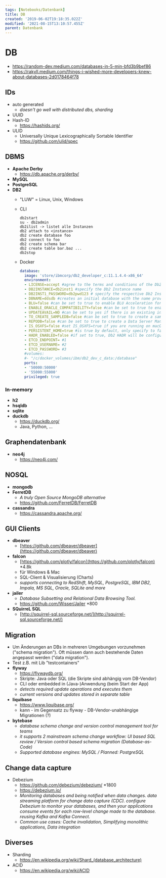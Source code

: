 ```yaml
---
tags: [Notebooks/Datenbank]
title: DB
created: '2019-06-02T19:18:35.022Z'
modified: '2021-08-15T13:10:57.455Z'
parent: Datenbank
---
```


# DB
- <https://random-dev.medium.com/databases-in-5-min-bfd3b9bef86>
- <https://rakyll.medium.com/things-i-wished-more-developers-knew-about-databases-2d0178464f78>

## IDs
- auto generated
  - *doesn't go well with distributed dbs, sharding*
- UUID
- Hash-ID
  - <https://hashids.org/>
- ULID
  - Universally Unique Lexicographically Sortable Identifier
  - <https://github.com/ulid/spec>


## DBMS
- **Apache Derby**
  - <https://db.apache.org/derby/>
- **MySQL**
- **PostgreSQL**
- **DB2**
  - "LUW" = Linux, Unix, Windows
  - CLI
    ```
    db2start
    su - db2admin
    db2ilist -> listet alle Instanzen
    db2 attach to <instance>
    db2 create database foo
    db2 connect to foo
    db2 create schema bar
    db2 create table bar.baz ...
    db2stop
    ```
  - Docker

    ```yml
    database:
      image: 'store/ibmcorp/db2_developer_c:11.1.4.4-x86_64'
      environment:
      - LICENSE=accept #agree to the terms and conditions of the Db2 software contained in this image
      - DB2INSTANCE=db2inst1 #specify the Db2 Instance name
      - DB2INST1_PASSWORD=db2pwd123 # specify the respective Db2 Instance Password
      - DBNAME=ddsdb #creates an initial database with the name provided or leave empty if no database is needed
      - BLU=false #can be set to true to enable BLU Acceleration for instance
      - ENABLE_ORACLE_COMPATIBILITY=false #can be set to true to enable Oracle Compatibility on the instance
      - UPDATEAVAIL=NO #can be set to yes if there is an existing instance and running a new container with a higher Db2 level. Will be deprecated on next release
      - TO_CREATE_SAMPLEDB=false #can be set to true to create a sample (pre-populated) database
      - REPODB=false #can be set to true to create a Data Server Manager repository database
      - IS_OSXFS=false #set IS_OSXFS=true if you are running on macOS
      - PERSISTENT_HOME=true #is true by default, only specify to false if you are running Docker for Windows
      - HADR_ENABLED=false #if set to true, Db2 HADR will be configured. The following three env variables depend on HADR_ENABLED to be true
      - ETCD_ENDPOINT= #1
      - ETCD_USERNAME= #2
      - ETCD_PASSWORD= #3
      #volumes:
      #- "/c/docker_volumes/ibm/db2_dev_c_data:/database"
      ports:
      - '50000:50000'
      - '55000:55000'
      privileged: true
    ```

### In-memory
- **h2**
- **hsqldb**
- **sqlite**
- **duckdb**
  - <https://duckdb.org/>
  - Java, Python, ...


## Graphendatenbank
- **neo4j**
  - <https://neo4j.com/>


## NOSQL
- **mongodb**
- **FerretDB**
  - *A truly Open Source MongoDB alternative*
  - <https://github.com/FerretDB/FerretDB>
- **cassandra**
  - <https://cassandra.apache.org/>
  

## GUI Clients
- **dbeaver**
  - [https://github.com/dbeaver/dbeaver](https://github.com/dbeaver/dbeaver)
- **falcon**
  - [https://github.com/plotly/falcon](https://github.com/plotly/falcon) *4.8k
  - für Windows & Mac
  - SQL-Client & Visualisierung (Charts)
  - *supports connecting to RedShift, MySQL, PostgreSQL, IBM DB2, Impala, MS SQL, Oracle, SQLite and more*
- **jailer**
  - *Database Subsetting and Relational Data Browsing Tool.*
  - https://github.com/Wisser/Jailer *800
- **SQuirreL SQL**
  - [http://squirrel-sql.sourceforge.net/](http://squirrel-sql.sourceforge.net/)


## Migration
- Um Änderungen an DBs in mehreren Umgebungen vorzunehmen ("schema migration"). Oft müssen dann auch bestehende Daten angepasst werden ("data migration").
- Test z.B. mit Lib "testcontainers"
- **flyway**
  - <https://flywaydb.org/>
  - Skripte: Java oder SQL (die Skripte sind abhängig vom DB-Vendor)
  - CLI oder embedded in (Java-)Anwendung  (beim Start der App)
  - *detects required update operations and executes them*
  - *current versions and updates stored in separate table*
- **liquibase**
  - <https://www.liquibase.org/>
  - kann - im Gegensatz zu flyway - DB-Vendor-unabhängige Migrationen (?)
- **bytebase**
  - *database schema change and version control management tool for teams*
  - *it supports 2 mainstream schema change workflow: UI based SQL review / Version control based schema migration (Database-as-Code)*
  - *Supported database engines: MySQL / Planned: PostgreSQL*


## Change data capture
- Debezium
  - <https://github.com/debezium/debezium/> *1800
  - <https://debezium.io/>
  - *Monitoring databases and being notified when data changes. data streaming platform for change data capture (CDC). configure Debezium to monitor your databases, and then your applications consume events for each row-level change made to the database. reusing Kafka and Kafka Connect.*
  - *Common use cases: Cache invalidation, Simplifying monolithic applications, Data integration*


## Diverses
- Sharding
  - <https://en.wikipedia.org/wiki/Shard_(database_architecture)>
- ACID
  - <https://en.wikipedia.org/wiki/ACID>
